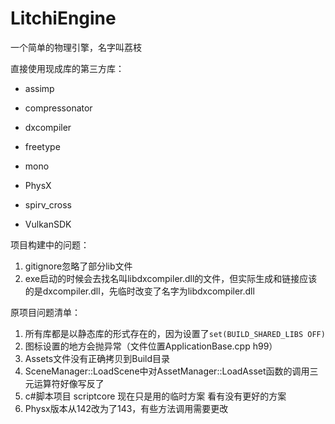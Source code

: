 # LitchiEngine

一个简单的物理引擎，名字叫荔枝



直接使用现成库的第三方库：

+ assimp

+ compressonator
+ dxcompiler
+ freetype
+ mono
+ PhysX
+ spirv_cross
+ VulkanSDK



项目构建中的问题：

1. gitignore忽略了部分lib文件
2. exe启动的时候会去找名叫libdxcompiler.dll的文件，但实际生成和链接应该的是dxcompiler.dll，先临时改变了名字为libdxcompiler.dll






原项目问题清单：

1. 所有库都是以静态库的形式存在的，因为设置了`set(BUILD_SHARED_LIBS OFF)`
2. 图标设置的地方会抛异常（文件位置ApplicationBase.cpp h99）
3. Assets文件没有正确拷贝到Build目录
4. SceneManager::LoadScene中对AssetManager::LoadAsset函数的调用三元运算符好像写反了
5. c#脚本项目 scriptcore 现在只是用的临时方案 看有没有更好的方案
6. Physx版本从142改为了143，有些方法调用需要更改
